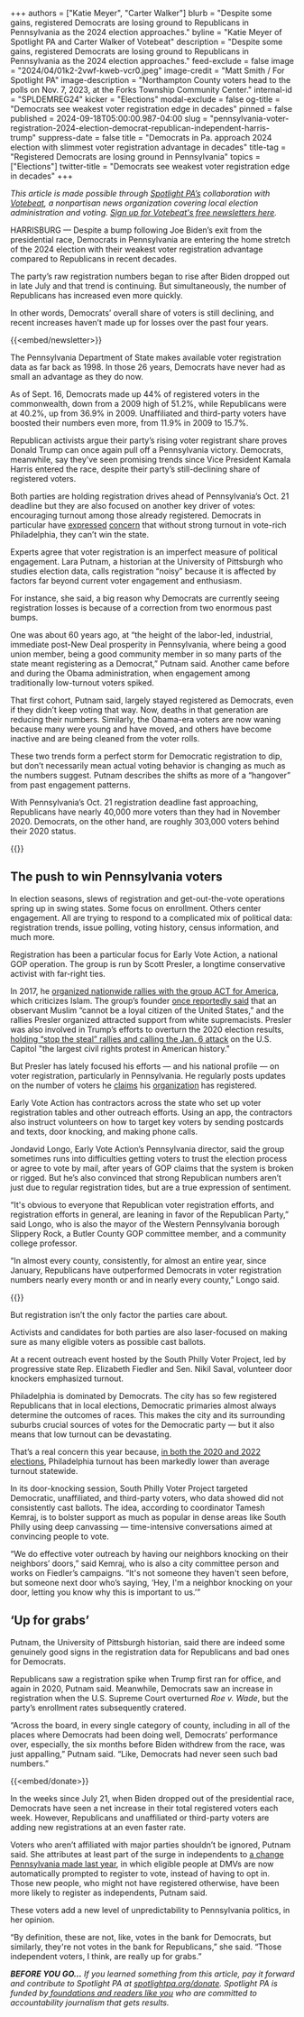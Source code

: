 +++
authors = ["Katie Meyer", "Carter Walker"]
blurb = "Despite some gains, registered Democrats are losing ground to Republicans in Pennsylvania as the 2024 election approaches."
byline = "Katie Meyer of Spotlight PA and Carter Walker of Votebeat"
description = "Despite some gains, registered Democrats are losing ground to Republicans in Pennsylvania as the 2024 election approaches."
feed-exclude = false
image = "2024/04/01k2-2vwf-kweb-vcr0.jpeg"
image-credit = "Matt Smith / For Spotlight PA"
image-description = "Northampton County voters head to the polls on Nov. 7, 2023, at the Forks Township Community Center."
internal-id = "SPLDEMREG24"
kicker = "Elections"
modal-exclude = false
og-title = "Democrats see weakest voter registration edge in decades"
pinned = false
published = 2024-09-18T05:00:00.987-04:00
slug = "pennsylvania-voter-registration-2024-election-democrat-republican-independent-harris-trump"
suppress-date = false
title = "Democrats in Pa. approach 2024 election with slimmest voter registration advantage in decades"
title-tag = "Registered Democrats are losing ground in Pennsylvania"
topics = ["Elections"]
twitter-title = "Democrats see weakest voter registration edge in decades"
+++

<em>This article is made possible through </em><a href="https://www.spotlightpa.org/"><em>Spotlight PA’s</em></a><em> collaboration with </em><a href="https://www.votebeat.org/"><em>Votebeat</em></a><em>, a nonpartisan news organization covering local election administration and voting. </em><a href="https://www.votebeat.org/newsletters/"><em>Sign up for Votebeat&#39;s free newsletters here</em></a><em>.</em>

HARRISBURG — Despite a bump following Joe Biden’s exit from the presidential race, Democrats in Pennsylvania are entering the home stretch of the 2024 election with their weakest voter registration advantage compared to Republicans in recent decades.

The party’s raw registration numbers began to rise after Biden dropped out in late July and that trend is continuing. But simultaneously, the number of Republicans has increased even more quickly.

In other words, Democrats’ overall share of voters is still declining, and recent increases haven’t made up for losses over the past four years.

{{<embed/newsletter>}}

The Pennsylvania Department of State makes available voter registration data as far back as 1998. In those 26 years, Democrats have never had as small an advantage as they do now.

As of Sept. 16, Democrats made up 44% of registered voters in the commonwealth, down from a 2009 high of 51.2%, while Republicans were at 40.2%, up from 36.9% in 2009. Unaffiliated and third-party voters have boosted their numbers even more, from 11.9% in 2009 to 15.7%.

Republican activists argue their party’s rising voter registrant share proves Donald Trump can once again pull off a Pennsylvania victory. Democrats, meanwhile, say they’ve seen promising trends since Vice President Kamala Harris entered the race, despite their party’s still-declining share of registered voters.

Both parties are holding registration drives ahead of Pennsylvania’s Oct. 21 deadline but they are also focused on another key driver of votes: encouraging turnout among those already registered. Democrats in particular have <a href="https://www.inquirer.com/politics/election/philadelphia-democratic-turnout-challenges-2024-20240506.html">expressed</a> <a href="https://billypenn.com/2024/04/24/philly-primary-turnout-disappoints/">concern</a> that without strong turnout in vote-rich Philadelphia, they can’t win the state. <strong></strong>

Experts agree that voter registration is an imperfect measure of political engagement. Lara Putnam, a historian at the University of Pittsburgh who studies election data, calls registration “noisy” because it is affected by factors far beyond current voter engagement and enthusiasm.

For instance, she said, a big reason why Democrats are currently seeing registration losses is because of a correction from two enormous past bumps.

One was about 60 years ago, at “the height of the labor-led, industrial, immediate post-New Deal prosperity in Pennsylvania, where being a good union member, being a good community member in so many parts of the state meant registering as a Democrat,” Putnam said. Another came before and during the Obama administration, when engagement among traditionally low-turnout voters spiked.

That first cohort, Putnam said, largely stayed registered as Democrats, even if they didn’t keep voting that way. Now, deaths in that generation are reducing their numbers. Similarly, the Obama-era voters are now waning because many were young and have moved, and others have become inactive and are being cleaned from the voter rolls.

These two trends form a perfect storm for Democratic registration to dip, but don’t necessarily mean actual voting behavior is changing as much as the numbers suggest. Putnam describes the shifts as more of a “hangover” from past engagement patterns.

With Pennsylvania’s Oct. 21 registration deadline fast approaching, Republicans have nearly 40,000 more voters than they had in November 2020. Democrats, on the other hand, are roughly 303,000 voters behind their 2020 status.

{{<flourish src="visualisation/19446355" >}}

## The push to win Pennsylvania voters

In election seasons, slews of registration and get-out-the-vote operations spring up in swing states. Some focus on enrollment. Others center engagement. All are trying to respond to a complicated mix of political data: registration trends, issue polling, voting history, census information, and much more.

Registration has been a particular focus for Early Vote Action, a national GOP operation. The group is run by Scott Presler, a longtime conservative activist with far-right ties.

In 2017, he <a href="https://www.npr.org/2017/06/10/532254891/march-against-sharia-planned-across-the-u-s">organized nationwide rallies with the group ACT for America</a>, which criticizes Islam. The group’s founder <a href="https://www.theguardian.com/us-news/2017/mar/21/act-for-america-brigitte-gabriel-muslim-white-house-meeting">once reportedly said</a> that an observant Muslim ​“cannot be a loyal citizen of the United States,” and the rallies Presler organized attracted support from white supremacists. Presler was also involved in Trump’s efforts to overturn the 2020 election results, <a href="https://www.cbsnews.com/minnesota/news/wisconsin-supreme-court-candidate-ok-with-jan-6-participant/">holding “stop the steal” rallies and calling the Jan. 6 attack</a> on the U.S. Capitol &#34;the largest civil rights protest in American history.&#34;

But Presler has lately focused his efforts — and his national profile — on voter registration, particularly in Pennsylvania. He regularly posts updates on the number of voters he <a href="https://x.com/ScottPresler/status/1834352699443175911">claims</a> his <a href="https://x.com/ScottPresler/status/1834400937546273248">organization</a> has registered.

Early Vote Action has contractors across the state who set up voter registration tables and other outreach efforts. Using an app, the contractors also instruct volunteers on how to target key voters by sending postcards and texts, door knocking, and making phone calls.

Jondavid Longo, Early Vote Action’s Pennsylvania director, said the group sometimes runs into difficulties getting voters to trust the election process or agree to vote by mail, after years of GOP claims that the system is broken or rigged. But he’s also convinced that strong Republican numbers aren’t just due to regular registration tides, but are a true expression of sentiment.

“It&#39;s obvious to everyone that Republican voter registration efforts, and registration efforts in general, are leaning in favor of the Republican Party,” said Longo, who is also the mayor of the Western Pennsylvania borough Slippery Rock, a Butler County GOP committee member, and a community college professor.

“In almost every county, consistently, for almost an entire year, since January, Republicans have outperformed Democrats in voter registration numbers nearly every month or and in nearly every county,” Longo said.

{{<flourish src="story/2611254" >}}

But registration isn’t the only factor the parties care about.

Activists and candidates for both parties are also laser-focused on making sure as many eligible voters as possible cast ballots.

At a recent outreach event hosted by the South Philly Voter Project, led by progressive state Rep. Elizabeth Fiedler and Sen. Nikil Saval, volunteer door knockers emphasized turnout.

Philadelphia is dominated by Democrats. The city has so few registered Republicans that in local elections, Democratic primaries almost always determine the outcomes of races. This makes the city and its surrounding suburbs crucial sources of votes for the Democratic party — but it also means that low turnout can be devastating.

That’s a real concern this year because, <a href="https://www.washingtonpost.com/politics/2023/06/04/democrats-voter-turnout-philadelphia-pennsylvania/">in both the 2020 and 2022 elections</a>, Philadelphia turnout has been markedly lower than average turnout statewide.

In its door-knocking session, South Philly Voter Project targeted Democratic, unaffiliated, and third-party voters, who data showed did not consistently cast ballots. The idea, according to coordinator Tamesh Kemraj, is to bolster support as much as popular in dense areas like South Philly using deep canvassing —&nbsp;time-intensive conversations aimed at convincing people to vote.

“We do effective voter outreach by having our neighbors knocking on their neighbors’ doors,” said Kemraj, who is also a city committee person and works on Fiedler’s campaigns. “It&#39;s not someone they haven&#39;t seen before, but someone next door who’s saying, ‘Hey, I&#39;m a neighbor knocking on your door, letting you know why this is important to us.’”

## ‘Up for grabs’

Putnam, the University of Pittsburgh historian, said there are indeed some genuinely good signs in the registration data for Republicans and bad ones for Democrats.

Republicans saw a registration spike when Trump first ran for office, and again in 2020, Putnam said. Meanwhile, Democrats saw an increase in registration when the U.S. Supreme Court overturned <em>Roe v. Wade</em>, but the party’s enrollment rates subsequently cratered.

“Across the board, in every single category of county, including in all of the places where Democrats had been doing well, Democrats’ performance over, especially, the six months before Biden withdrew from the race, was just appalling,” Putnam said. “Like, Democrats had never seen such bad numbers.”

{{<embed/donate>}}

In the weeks since July 21, when Biden dropped out of the presidential race, Democrats have seen a net increase in their total registered voters each week. However, Republicans and unaffiliated or third-party voters are adding new registrations at an even faster rate.

Voters who aren’t affiliated with major parties shouldn’t be ignored, Putnam said. She attributes at least part of the surge in independents to <a href="https://www.spotlightpa.org/news/2023/09/pennsylvania-automatic-voter-registration-josh-shapiro-penndot/">a change Pennsylvania made last year</a>, in which eligible people at DMVs are now automatically prompted to register to vote, instead of having to opt in. Those new people, who might not have registered otherwise, have been more likely to register as independents, Putnam said.

These voters add a new level of unpredictability to Pennsylvania politics, in her opinion.

“By definition, these are not, like, votes in the bank for Democrats, but similarly, they&#39;re not votes in the bank for Republicans,” she said. “Those independent voters, I think, are really up for grabs.”

<strong><em>BEFORE YOU GO…</em></strong><em> If you learned something from this article, pay it forward and contribute to Spotlight PA at </em><a href="https://www.spotlightpa.org/donate"><em>spotlightpa.org/donate</em></a><em>. Spotlight PA is funded by</em><a href="https://www.spotlightpa.org/support"><em> foundations and readers like you</em></a><em> who are committed to accountability journalism that gets results.</em>


